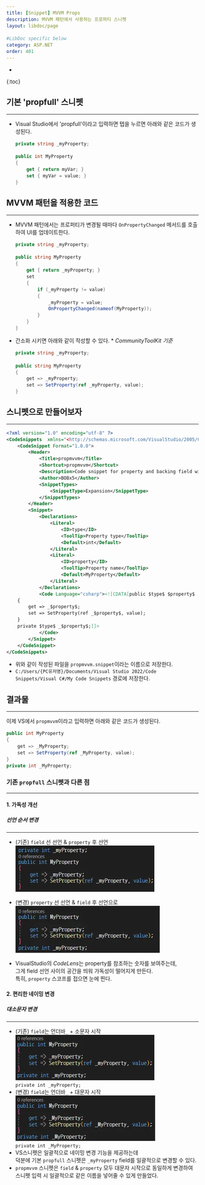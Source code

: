 ```yaml
---
title: [Snippet] MVVM Props
description: MVVM 패턴에서 사용하는 프로퍼티 스니펫 
layout: libdoc/page

#LibDoc specific below
category: ASP.NET
order: 401
---
```

* 
{:toc}

## 기본 'propfull' 스니펫
---
* Visual Studio에서 'propfull'이라고 입력하면 탭을 누르면 아래와 같은 코드가 생성된다.
    ```csharp
    private string _myProperty;

    public int MyProperty
    {
        get { return myVar; }
        set { myVar = value; }
    }
    ```
 ## MVVM 패턴을 적용한 코드
 ---
 * MVVM 패턴에서는 프로퍼티가 변경될 때마다 `OnPropertyChanged` 메서드를 호출하여 UI를 업데이트한다.
    ```csharp
    private string _myProperty;

    public string MyProperty
    {
        get { return _myProperty; }
        set
        {
            if (_myProperty != value)
            {
                _myProperty = value;
                OnPropertyChanged(nameof(MyProperty));
            }
        }
    }
    ```
* 간소화 시키면 아래와 같이 작성할 수 있다. * *CommunityToolKit 기준*
    ```csharp
    private string _myProperty;

    public string MyProperty
    {
        get => _myProperty;
        set => SetProperty(ref _myProperty, value);
    }
    ```
## 스니펫으로 만들어보자
---
```xml
<?xml version="1.0" encoding="utf-8" ?>
<CodeSnippets  xmlns="<http://schemas.microsoft.com/VisualStudio/2005/CodeSnippet>">
	<CodeSnippet Format="1.0.0">
		<Header>
			<Title>propmvvm</Title>
			<Shortcut>propmvvm</Shortcut>
			<Description>Code snippet for property and backing field with mvvm pattern</Description>
			<Author>BOBx5</Author>
			<SnippetTypes>
				<SnippetType>Expansion</SnippetType>
			</SnippetTypes>
		</Header>
		<Snippet>
			<Declarations>
				<Literal>
					<ID>type</ID>
					<ToolTip>Property type</ToolTip>
					<Default>int</Default>
				</Literal>
				<Literal>
					<ID>property</ID>
					<ToolTip>Property name</ToolTip>
					<Default>MyProperty</Default>
				</Literal>
			</Declarations>
			<Code Language="csharp"><![CDATA[public $type$ $property$
	{
		get => _$property$;
		set => SetProperty(ref _$property$, value);
	}
	private $type$ _$property$;]]>
			</Code>
		</Snippet>
	</CodeSnippet>
</CodeSnippets>
```
* 위와 같이 작성된 파일을 `propmvvm.snippet`이라는 이름으로 저장한다.
* `C:/Users/{PC유저명}/Documents/Visual Studio 2022/Code Snippets/Visual C#/My Code Snippets` 경로에 저장한다.
  
## 결과물
---
이제 VS에서 `propmvvm`이라고 입력하면 아래와 같은 코드가 생성된다.
```csharp
public int MyProperty
{
    get => _MyProperty;
    set => SetProperty(ref _MyProperty, value);
}
private int _MyProperty;
```
### 기존 `propfull` 스니펫과 다른 점
--- 
#### 1. 가독성 개선
##### 선언 순서 변경
---
 * (기존) `field` 선 선언 & `property` 후 선언
 ![](/assets/visualStudio/VisualStudio_401_MvvmProps_Snippet/VisualStudio_401_MvvmProps_Snippet_1.webp)

 * (변경) `property` 선 선언 & `field` 후 선언으로 
 ![](/assets/visualStudio/VisualStudio_401_MvvmProps_Snippet/VisualStudio_401_MvvmProps_Snippet_2.webp)

 * VisualStudio의 *CodeLens*는 property를 참조하는 숫자를 보여주는데, <br/>
  그게 field 선언 사이의 공간을 띄워 가독성이 떨어지게 만든다.<br/>
  특히, `property` 스코프를 접으면 눈에 띈다.

 #### 2. 편리한 네이밍 변경
 ##### 대소문자 변경
 ---
* (기존) `field`는 언더바`_` + 소문자 시작
 ![](/assets/visualStudio/VisualStudio_401_MvvmProps_Snippet/VisualStudio_401_MvvmProps_Snippet_3.webp)<br/>
  `private int _myProperty;`
* (변경) `field`는 언더바`_` + 대문자 시작
 ![](/assets/visualStudio/VisualStudio_401_MvvmProps_Snippet/VisualStudio_401_MvvmProps_Snippet_4.webp)<br/>
 `private int _MyProperty;`
* VS스니펫은 일괄적으로 네이밍 변경 기능을 제공하는데<br/>
  덕분에 기본 `propfull` 스니펫은 `_myProperty` field를 일괄적으로 변경할 수 있다.
* `propmvvm` 스니펫은 `field` & `property` 모두 대문자 시작으로 동일하게 변경하여 스니펫 입력 시 일괄적으로 같은 이름을 넣어줄 수 있게 만들었다.



